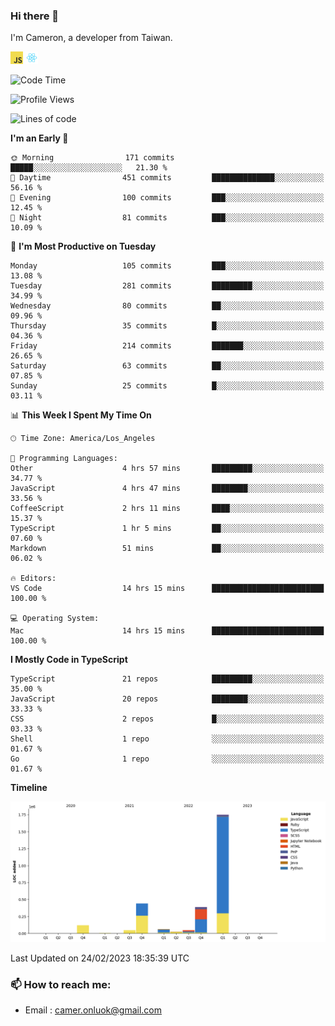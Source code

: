 ### Hi there 👋

I'm Cameron, a developer from Taiwan.


<code><img height="20" src="https://raw.githubusercontent.com/github/explore/80688e429a7d4ef2fca1e82350fe8e3517d3494d/topics/javascript/javascript.png"></code>
<code><img height="20" src="https://raw.githubusercontent.com/github/explore/80688e429a7d4ef2fca1e82350fe8e3517d3494d/topics/react/react.png"></code>



<!--START_SECTION:waka-->
![Code Time](http://img.shields.io/badge/Code%20Time-773%20hrs%2057%20mins-blue)

![Profile Views](http://img.shields.io/badge/Profile%20Views-0-blue)

![Lines of code](https://img.shields.io/badge/From%20Hello%20World%20I%27ve%20Written-2.9%20million%20lines%20of%20code-blue)

**I'm an Early 🐤** 

```text
🌞 Morning                171 commits         █████░░░░░░░░░░░░░░░░░░░░   21.30 % 
🌆 Daytime                451 commits         ██████████████░░░░░░░░░░░   56.16 % 
🌃 Evening                100 commits         ███░░░░░░░░░░░░░░░░░░░░░░   12.45 % 
🌙 Night                  81 commits          ███░░░░░░░░░░░░░░░░░░░░░░   10.09 % 
```
📅 **I'm Most Productive on Tuesday** 

```text
Monday                   105 commits         ███░░░░░░░░░░░░░░░░░░░░░░   13.08 % 
Tuesday                  281 commits         █████████░░░░░░░░░░░░░░░░   34.99 % 
Wednesday                80 commits          ██░░░░░░░░░░░░░░░░░░░░░░░   09.96 % 
Thursday                 35 commits          █░░░░░░░░░░░░░░░░░░░░░░░░   04.36 % 
Friday                   214 commits         ███████░░░░░░░░░░░░░░░░░░   26.65 % 
Saturday                 63 commits          ██░░░░░░░░░░░░░░░░░░░░░░░   07.85 % 
Sunday                   25 commits          █░░░░░░░░░░░░░░░░░░░░░░░░   03.11 % 
```


📊 **This Week I Spent My Time On** 

```text
🕑︎ Time Zone: America/Los_Angeles

💬 Programming Languages: 
Other                    4 hrs 57 mins       █████████░░░░░░░░░░░░░░░░   34.77 % 
JavaScript               4 hrs 47 mins       ████████░░░░░░░░░░░░░░░░░   33.56 % 
CoffeeScript             2 hrs 11 mins       ████░░░░░░░░░░░░░░░░░░░░░   15.37 % 
TypeScript               1 hr 5 mins         ██░░░░░░░░░░░░░░░░░░░░░░░   07.60 % 
Markdown                 51 mins             ██░░░░░░░░░░░░░░░░░░░░░░░   06.02 % 

🔥 Editors: 
VS Code                  14 hrs 15 mins      █████████████████████████   100.00 % 

💻 Operating System: 
Mac                      14 hrs 15 mins      █████████████████████████   100.00 % 
```

**I Mostly Code in TypeScript** 

```text
TypeScript               21 repos            █████████░░░░░░░░░░░░░░░░   35.00 % 
JavaScript               20 repos            ████████░░░░░░░░░░░░░░░░░   33.33 % 
CSS                      2 repos             █░░░░░░░░░░░░░░░░░░░░░░░░   03.33 % 
Shell                    1 repo              ░░░░░░░░░░░░░░░░░░░░░░░░░   01.67 % 
Go                       1 repo              ░░░░░░░░░░░░░░░░░░░░░░░░░   01.67 % 
```



**Timeline**

![Lines of Code chart](https://raw.githubusercontent.com/camer0nluo/camer0nluo/main/assets/bar_graph.png)


 Last Updated on 24/02/2023 18:35:39 UTC
<!--END_SECTION:waka-->

### 📫 How to reach me:
- Email : camer.onluok@gmail.com
